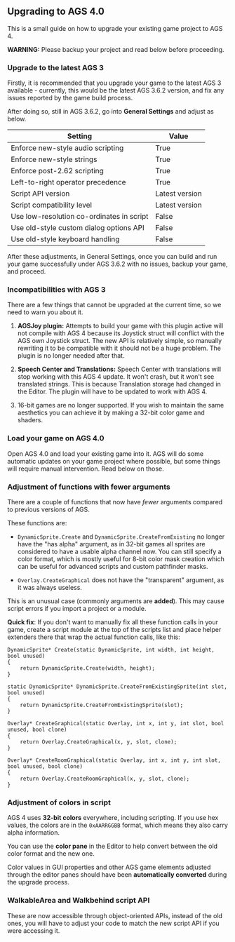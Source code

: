 ## Upgrading to AGS 4.0

This is a small guide on how to upgrade your existing game project to AGS 4.

**WARNING:** Please backup your project and read below before proceeding.


### Upgrade to the latest AGS 3

Firstly, it is recommended that you upgrade your game to the latest AGS 3 available - currently, this would be the latest AGS 3.6.2 version, and fix any issues reported by the game build process.

After doing so, still in AGS 3.6.2, go into **General Settings** and adjust as below.

| Setting | Value |
| --- | --- |
| Enforce new-style audio scripting | True |
| Enforce new-style strings | True |
| Enforce post-2.62 scripting | True |
| Left-to-right operator precedence | True |
| Script API version | Latest version |
| Script compatibility level | Latest version |
| Use low-resolution co-ordinates in script | False |
| Use old-style custom dialog options API | False |
| Use old-style keyboard handling | False |

After these adjustments, in General Settings, once you can build and run your game successfully under AGS 3.6.2 with no issues, backup your game, and proceed.


### Incompatibilities with AGS 3

There are a few things that cannot be upgraded at the current time, so we need to warn you about it.

1. **AGSJoy plugin:** Attempts to build your game with this plugin active will not compile with AGS 4 because its Joystick struct will conflict with the AGS own Joystick struct. The new API is relatively simple, so manually rewriting it to be compatible with it should not be a huge problem. The plugin is no longer needed after that.

2. **Speech Center and Translations:** Speech Center with translations will stop working with this AGS 4 update. It won't crash, but it won't see translated strings. This is because Translation storage had changed in the Editor. The plugin will have to be updated to work with AGS 4.

3. 16-bit games are no longer supported. If you wish to maintain the same aesthetics you can achieve it by making a 32-bit color game and shaders.


### Load your game on AGS 4.0

Open AGS 4.0 and load your existing game into it. AGS will do some automatic updates on your game project where possible, but some things will require manual intervention. Read below on those.


### Adjustment of functions with fewer arguments


There are a couple of functions that now have *fewer* arguments compared to previous versions of AGS.

These functions are:

- `DynamicSprite.Create` and `DynamicSprite.CreateFromExisting` no longer have the "has alpha" argument, as in 32-bit games all sprites are considered to have a usable alpha channel now. You can still specify a color format, which is mostly useful for 8-bit color mask creation which can be useful for advanced scripts and custom pathfinder masks.

- `Overlay.CreateGraphical` does not have the "transparent" argument, as it was always useless.

This is an unusual case (commonly arguments are **added**). This may cause script errors if you import a project or a module.

**Quick fix**: If you don't want to manually fix all these function calls in your game, create a script module at the top of the scripts list and place helper extenders there that wrap the actual function calls, like this:

```ags
DynamicSprite* Create(static DynamicSprite, int width, int height, bool unused)
{
    return DynamicSprite.Create(width, height);
}

static DynamicSprite* DynamicSprite.CreateFromExistingSprite(int slot, bool unused)
{
    return DynamicSprite.CreateFromExistingSprite(slot);
}

Overlay* CreateGraphical(static Overlay, int x, int y, int slot, bool unused, bool clone)
{
    return Overlay.CreateGraphical(x, y, slot, clone);
}

Overlay* CreateRoomGraphical(static Overlay, int x, int y, int slot, bool unused, bool clone)
{
    return Overlay.CreateRoomGraphical(x, y, slot, clone);
}
```


### Adjustment of colors in script

AGS 4 uses **32-bit colors** everywhere, including scripting. If you use hex values, the colors are in the `0xAARRGGBB` format, which means they also carry alpha information.

You can use the **color pane** in the Editor to help convert between the old color format and the new one.

Color values in GUI properties and other AGS game elements adjusted through the editor panes should have been **automatically converted** during the upgrade process.


### WalkableArea and Walkbehind script API

These are now accessible through object-oriented APIs, instead of the old ones, you will have to adjust your code to match the new script API if you were accessing it.

